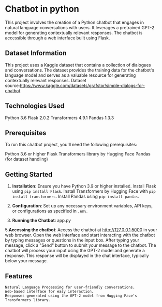 # Chatbot in python
This project involves the creation of a Python chatbot that engages in natural language conversations with users. It leverages a pretrained GPT-2 model for generating contextually relevant responses. The chatbot is accessible through a web interface built using Flask.

## Dataset Information

This project uses a Kaggle dataset that contains a collection of dialogues and conversations. The dataset provides the training data for the chatbot's language model and serves as a valuable resource for generating contextually relevant responses.
Dataset source:https://www.kaggle.com/datasets/grafstor/simple-dialogs-for-chatbot

## Technologies Used

 Python 3.6
 Flask 2.0.2
 Transformers 4.9.1
 Pandas 1.3.3
 
## Prerequisites

To run this chatbot project, you'll need the following prerequisites:

 Python 3.6 or higher
 Flask
 Transformers library by Hugging Face
 Pandas (for dataset handling)

## Getting Started

1. **Installation**:
    Ensure you have Python 3.6 or higher installed.
    Install Flask using `pip install Flask`.
    Install Transformers by Hugging Face with `pip install transformers`.
    Install Pandas using `pip install pandas`.

3. **Configuration**:
    Set up any necessary environment variables, API keys, or configurations as specified in `.env`. 

4. **Running the Chatbot**:
          app.py

5.**Accessing the chatbot**:
   Access the chatbot at http://127.0.0.1:5000 in your web browser.
   Open the web interface and start interacting with the chatbot by typing messages or questions in the input box.
   After typing your message, click a "Send" button to submit your message to the chatbot.
   The chatbot will process your input using the GPT-2 model and generate a response. This response will be displayed in the chat interface, typically below your message.

## Features

    Natural Language Processing for user-friendly conversations.
    Web-based interface for easy interaction.
    Responses generated using the GPT-2 model from Hugging Face's Transformers library.



